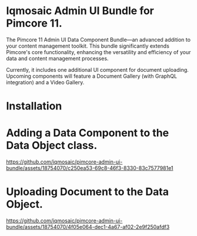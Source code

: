 # Iqmosaic Admin UI Bundle for Pimcore 11.

The Pimcore 11 Admin UI Data Component Bundle—an advanced addition to your content management toolkit. 
This bundle significantly extends Pimcore's core functionality, 
enhancing the versatility and efficiency of your data and content management processes.


Currently, it includes one additional UI component for document uploading. 
Upcoming components will feature a Document Gallery (with GraphQL integration) and a Video Gallery.


# Installation 




# Adding a Data Component to the Data Object class.

https://github.com/iqmosaic/pimcore-admin-ui-bundle/assets/18754070/c250ea53-69c8-46f3-8330-83c7577981e1


# Uploading Document to the Data Object.
https://github.com/iqmosaic/pimcore-admin-ui-bundle/assets/18754070/4f05e064-dec1-4a67-af02-2e9f250afdf3
